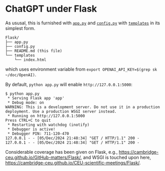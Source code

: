 # ChatGPT under Flask

As ususal, this is furnished with [`app.py`](app.py) and [`config.py`](config.py) with [`templates`](templates) in its simplest form.

```
Flask/
├── app.py
├── config.py
├── README.md (this file)
└── templates
    └── index.html
```

which uses environment variable from `export OPENAI_API_KEY=$(grep sk ~/doc/OpenAI)`.

By default, `python app.py` will enable `http://127.0.0.1:5000`:

```
$ python app.py
 * Serving Flask app 'app'
 * Debug mode: on
WARNING: This is a development server. Do not use it in a production deployment. Use a production WSGI server instead.
 * Running on http://127.0.0.1:5000
Press CTRL+C to quit
 * Restarting with watchdog (inotify)
 * Debugger is active!
 * Debugger PIN: 711-120-470
127.0.0.1 - - [05/Dec/2024 21:48:34] "GET / HTTP/1.1" 200 -
127.0.0.1 - - [05/Dec/2024 21:48:34] "GET / HTTP/1.1" 200 -
```

Considerable coverage has been given on Flask, e.g., <https://cambridge-ceu.github.io/GitHub-matters/Flask/>, and WSGI is touched upon here, <https://cambridge-ceu.github.io/CEU-scientific-meetings/Flask/>.
